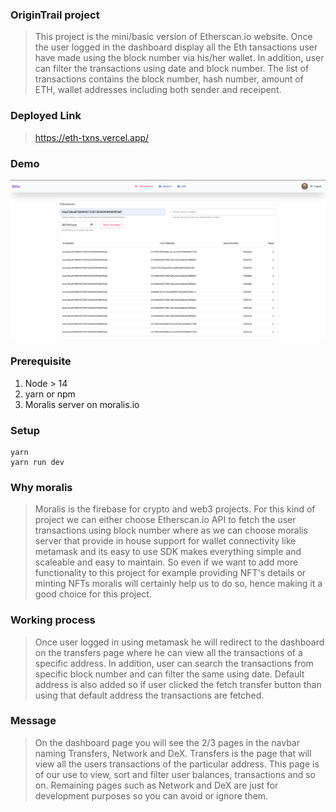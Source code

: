 ### OriginTrail project 
> This project is the mini/basic version of Etherscan.io website. Once the user logged in the dashboard display all the Eth tansactions user have made using the block number via his/her wallet. In addition, user can filter the transactions using date and block number. The list of transactions contains the block number, hash number, amount of ETH, wallet addresses including both sender and receipent. 

### Deployed Link
> https://eth-txns.vercel.app/


### Demo
<img src="./public/demo.png" />


### Prerequisite
1. Node > 14
2. yarn or npm
3. Moralis server on moralis.io

### Setup

```
yarn
yarn run dev
```

### Why moralis 
> Moralis is the firebase for crypto and web3 projects. For this kind of project we can either choose Etherscan.io API to fetch the user transactions using block number where as we can choose moralis server that provide in house support for wallet connectivity like metamask and its easy to use SDK makes everything simple and scaleable and easy to maintain. So even if we want to add more functionality to this project for example providing NFT's details or minting NFTs moralis will certainly help us to do so, hence making it a good choice for this project.

### Working process
> Once user logged in using metamask he will redirect to the dashboard on the transfers page where he can view all the transactions of a specific address. In addition, user can search the transactions from specific block number and can filter the same using date. Default address is also added so if user clicked the fetch transfer button than using that default address the transactions are fetched.

### Message
> On the dashboard page you will see the 2/3 pages in the navbar naming Transfers, Network and DeX. Transfers is the page that will view all the users transactions of the particular address. This page is of our use to view, sort and filter user balances, transactions and so on. Remaining pages such as Network and DeX are just for development purposes so you can avoid or ignore them.

